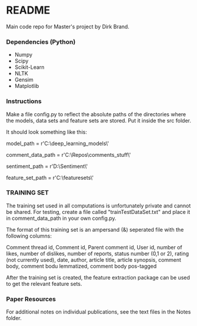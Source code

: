 # README #
Main code repo for Master's project by Dirk Brand.

### Dependencies (Python) ###

* Numpy
* Scipy
* Scikit-Learn
* NLTK
* Gensim
* Matplotlib


### Instructions ###
Make a file config.py to reflect the absolute paths of the directories where the models, data sets and feature sets are stored.  Put it inside the src folder.

It should look something like this:

model_path = r'C:\deep_learning_models\\'

comment_data_path = r'C:\Repos\comments_stuff\\'


sentiment_path = r'D:\Sentiment\\'

feature_set_path = r'C:\featuresets\\'


### TRAINING SET ###

The training set used in all computations is unfortunately private and cannot be shared.  For testing, create a file called "trainTestDataSet.txt" and place it in comment_data_path in your own config.py.

The format of this training set is an ampersand (&) seperated file with the following columns:

Comment thread id, Comment id, Parent comment id, User id, number of likes, number of dislikes, number of reports, status number (0,1 or 2), rating (not currently used), date, author, article title, article synopsis, comment body, comment bodu lemmatized, comment body pos-tagged

After the training set is created, the feature extraction package can be used to get the relevant feature sets.

### Paper Resources ###
For additional notes on individual publications, see the text files in the Notes folder.